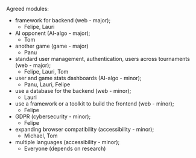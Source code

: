 Agreed modules:

- framework for backend (web - major);
	- Felipe, Lauri
- AI opponent (AI-algo - major);
	- Tom
- another game (game - major)
    - Panu
- standard user management, authentication, users across tournaments (web - major);
	- Felipe, Lauri, Tom
- user and game stats dashboards (AI-algo - minor);
	- Panu, Lauri, Felipe
- use a database for the backend (web - minor);
	- Lauri
- use a framework or a toolkit to build the frontend (web - minor);
	- Felipe
- GDPR (cybersecurity - minor);
	- Felipe
- expanding browser compatibility (accessibility - minor);
	- Michael, Tom
- multiple languages (accessibility - minor);
	- Everyone (depends on research)
